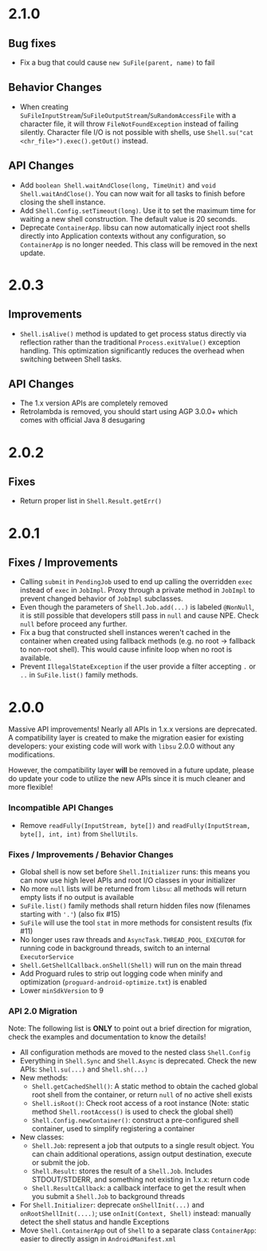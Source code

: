 # 2.1.0
## Bug fixes
- Fix a bug that could cause `new SuFile(parent, name)` to fail

## Behavior Changes
- When creating `SuFileInputStream`/`SuFileOutputStream`/`SuRandomAccessFile` with a character file, it will throw `FileNotFoundException` instead of failing silently. Character file I/O is not possible with shells, use `Shell.su("cat <chr_file>").exec().getOut()` instead.

## API Changes
- Add `boolean Shell.waitAndClose(long, TimeUnit)` and `void Shell.waitAndClose()`. You can now wait for all tasks to finish before closing the shell instance.
- Add `Shell.Config.setTimeout(long)`. Use it to set the maximum time for waiting a new shell construction. The default value is 20 seconds.
- Deprecate `ContainerApp`. libsu can now automatically inject root shells directly into Application contexts without any configuration, so `ContainerApp` is no longer needed. This class will be removed in the next update.

# 2.0.3

## Improvements
- `Shell.isAlive()` method is updated to get process status directly via reflection rather than the traditional `Process.exitValue()` exception handling. This optimization significantly reduces the overhead when switching between Shell tasks.

## API Changes
- The 1.x version APIs are completely removed
- Retrolambda is removed, you should start using AGP 3.0.0+ which comes with official Java 8 desugaring

# 2.0.2

## Fixes
- Return proper list in `Shell.Result.getErr()`

# 2.0.1

## Fixes / Improvements
- Calling `submit` in `PendingJob` used to end up calling the overridden `exec` instead of `exec` in `JobImpl`. Proxy through a private method in `JobImpl` to prevent changed behavior of `JobImpl` subclasses.
- Even though the parameters of `Shell.Job.add(...)` is labeled `@NonNull`, it is still possible that developers still pass in `null` and cause NPE. Check `null` before proceed any further.
- Fix a bug that constructed shell instances weren't cached in the container when created using fallback methods (e.g. no root -> fallback to non-root shell). This would cause infinite loop when no root is available.
- Prevent `IllegalStateException` if the user provide a filter accepting `.` or `..` in `SuFile.list()` family methods.

# 2.0.0

Massive API improvements! Nearly all APIs in 1.x.x versions are deprecated. A compatibility layer is created to make the migration easier for existing developers: your existing code will work with `libsu` 2.0.0 without any modifications.

However, the compatibility layer **will** be removed in a future update, please do update your code to utilize the new APIs since it is much cleaner and more flexible!

### Incompatible API Changes
- Remove `readFully(InputStream, byte[])` and `readFully(InputStream, byte[], int, int)` from `ShellUtils`.

### Fixes / Improvements / Behavior Changes
- Global shell is now set before `Shell.Initializer` runs: this means you can now use high level APIs and root I/O classes in your initializer
- No more `null` lists will be returned from `libsu`: all methods will return empty lists if no output is available
- `SuFile.list()` family methods shall return hidden files now (filenames starting with `'.'`) (also fix #15)
- `SuFile` will use the tool `stat` in more methods for consistent results (fix #11)
- No longer uses raw threads and `AsyncTask.THREAD_POOL_EXECUTOR` for running code in background threads, switch to an internal `ExecutorService`
- `Shell.GetShellCallback.onShell(Shell)` will run on the main thread
- Add Proguard rules to strip out logging code when minify and optimization (`proguard-android-optimize.txt`) is enabled
- Lower `minSdkVersion` to 9

### API 2.0 Migration
Note: The following list is **ONLY** to point out a brief direction for migration, check the examples and documentation to know the details!

- All configuration methods are moved to the nested class `Shell.Config`
- Everything in `Shell.Sync` and `Shell.Async` is deprecated. Check the new APIs: `Shell.su(...)` and `Shell.sh(...)`
- New methods:
  - `Shell.getCachedShell()`: A static method to obtain the cached global root shell from the container, or return `null` of no active shell exists
  - `Shell.isRoot()`: Check root access of a root instance (Note: static method `Shell.rootAccess()` is used to check the global shell)
  - `Shell.Config.newContainer()`: construct a pre-configured shell container, used to simplify registering a container
- New classes:
  - `Shell.Job`: represent a job that outputs to a single result object. You can chain additional operations, assign output destination, execute or submit the job.
  - `Shell.Result`: stores the result of a `Shell.Job`. Includes STDOUT/STDERR, and something not existing in 1.x.x: return code
  - `Shell.ResultCallback`: a callback interface to get the result when you submit a `Shell.Job` to background threads
- For `Shell.Initializer`: deprecate `onShellInit(...)` and `onRootShellInit(....)`; use `onInit(Context, Shell)` instead: manually detect the shell status and handle Exceptions
- Move `Shell.ContainerApp` out of `Shell` to a separate class `ContainerApp`: easier to directly assign in `AndroidManifest.xml`
